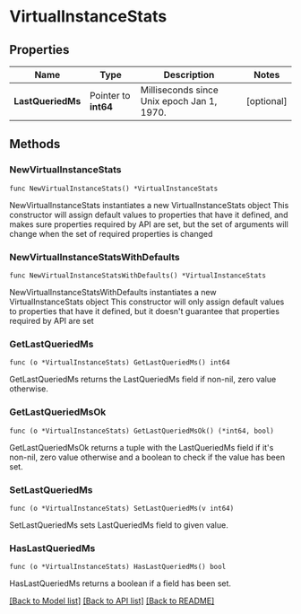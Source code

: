 # VirtualInstanceStats

## Properties

Name | Type | Description | Notes
------------ | ------------- | ------------- | -------------
**LastQueriedMs** | Pointer to **int64** | Milliseconds since Unix epoch Jan 1, 1970. | [optional] 

## Methods

### NewVirtualInstanceStats

`func NewVirtualInstanceStats() *VirtualInstanceStats`

NewVirtualInstanceStats instantiates a new VirtualInstanceStats object
This constructor will assign default values to properties that have it defined,
and makes sure properties required by API are set, but the set of arguments
will change when the set of required properties is changed

### NewVirtualInstanceStatsWithDefaults

`func NewVirtualInstanceStatsWithDefaults() *VirtualInstanceStats`

NewVirtualInstanceStatsWithDefaults instantiates a new VirtualInstanceStats object
This constructor will only assign default values to properties that have it defined,
but it doesn't guarantee that properties required by API are set

### GetLastQueriedMs

`func (o *VirtualInstanceStats) GetLastQueriedMs() int64`

GetLastQueriedMs returns the LastQueriedMs field if non-nil, zero value otherwise.

### GetLastQueriedMsOk

`func (o *VirtualInstanceStats) GetLastQueriedMsOk() (*int64, bool)`

GetLastQueriedMsOk returns a tuple with the LastQueriedMs field if it's non-nil, zero value otherwise
and a boolean to check if the value has been set.

### SetLastQueriedMs

`func (o *VirtualInstanceStats) SetLastQueriedMs(v int64)`

SetLastQueriedMs sets LastQueriedMs field to given value.

### HasLastQueriedMs

`func (o *VirtualInstanceStats) HasLastQueriedMs() bool`

HasLastQueriedMs returns a boolean if a field has been set.


[[Back to Model list]](../README.md#documentation-for-models) [[Back to API list]](../README.md#documentation-for-api-endpoints) [[Back to README]](../README.md)


